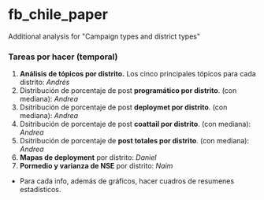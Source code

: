 # fb_chile_paper
Additional analysis  for "Campaign types and district types"

### Tareas por hacer (temporal)
1.  **Análisis de tópicos por distrito.** Los cinco principales tópicos para cada distrito: *Andrés*
2.  Distribución de porcentaje de post **programático por distrito**. (con mediana): *Andrea*
3.  Dsitribución de porcentaje de post **deploymet por distrito**. (con mediana): *Andrea*
4.  Dsitribución de porcentaje de post **coattail por distrito**. (con mediana): *Andrea*
5.  Dsitribución de porcentaje de **post totales por distrito**. (con mediana): *Andrea*
6.  **Mapas de deployment** por distrito: *Daniel*
7.  **Pormedio y varianza de NSE** por distrito: *Naim*

+ Para cada info, además de gráficos, hacer cuadros de resumenes estadísticos.


